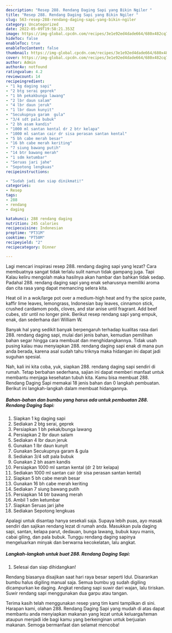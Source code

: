 ```yaml
---
description: "Resep 288. Rendang Daging Sapi yang Bikin Ngiler "
title: "Resep 288. Rendang Daging Sapi yang Bikin Ngiler "
slug: 563-resep-288-rendang-daging-sapi-yang-bikin-ngiler
category: Uncategorized
date: 2022-05-09T19:58:21.353Z
image: https://img-global.cpcdn.com/recipes/3e1e92ed4dade664/680x482cq70/288-rendang-daging-sapi-foto-resep-utama.jpg
hideToc: false
enableToc: true
enableTocContent: false
thumbnail: https://img-global.cpcdn.com/recipes/3e1e92ed4dade664/680x482cq70/288-rendang-daging-sapi-foto-resep-utama.jpg
cover: https://img-global.cpcdn.com/recipes/3e1e92ed4dade664/680x482cq70/288-rendang-daging-sapi-foto-resep-utama.jpg
author: Admin
authorAv: notfound
ratingvalue: 4.2
reviewcount: 14
recipeingredient:
- "1 kg daging sapi"
- "2 btg serai geprek"
- "1 bh pekakbunga lawang"
- "2 lbr daun salam"
- "4 lbr daun jeruk"
- "1 lbr daun kunyit"
- "Secukupnya garam  gula"
- "3/4 sdt pala bubuk"
- "2 bh asam kandis"
- "1000 ml santan kental dr 2 btr kelapa"
- "1000 ml santan cair dr sisa perasan santan kental"
- "5 bh cabe merah besar"
- "16 bh cabe merah keriting"
- "7 siung bawang putih"
- "14 btr bawang merah"
- "1 sdm ketumbar"
- "Seruas jari jahe"
- "Sepotong lengkuas"
recipeinstructions:

- "Sudah jadi dan siap dinikmati!"
categories:
- Resep
tags:
- 288
- rendang
- daging

katakunci: 288 rendang daging 
nutrition: 245 calories
recipecuisine: Indonesian
preptime: "PT31M"
cooktime: "PT50M"
recipeyield: "2"
recipecategory: Dinner

---
```



Lagi mencari inspirasi resep 288. rendang daging sapi yang lezat? Cara membuatnya sangat tidak terlalu sulit namun tidak gampang juga. Tapi Kalau keliru mengolah maka hasilnya akan hambar dan bahkan tidak sedap. Padahal 288. rendang daging sapi yang enak seharusnya memiliki aroma dan cita rasa yang dapat memancing selera kita.


Heat oil in a wok/large pot over a medium-high heat and fry the spice paste, kaffir lime leaves, lemongrass, Indonesian bay leaves, cinnamon stick, crushed cardamom pods, cloves, and star anise until fragrant. Add beef cubes, stir until no longer pink. Berikut resep rendang sapi yang empuk, enak, dan sederhana dari William W.

Banyak hal yang sedikit banyak berpengaruh terhadap kualitas rasa dari 288. rendang daging sapi, mulai dari jenis bahan, kemudian pemilihan bahan segar hingga cara membuat dan menghidangkannya. Tidak usah pusing kalau mau menyiapkan 288. rendang daging sapi enak di mana pun anda berada, karena asal sudah tahu triknya maka hidangan ini dapat jadi suguhan spesial.


Nah, kali ini kita coba, yuk, siapkan 288. rendang daging sapi sendiri di rumah. Tetap berbahan sederhana, sajian ini dapat memberi manfaat untuk membantu menjaga kesehatan tubuh kita. Kamu bisa membuat 288. Rendang Daging Sapi memakai 18 jenis bahan dan 0 langkah pembuatan. Berikut ini langkah-langkah dalam membuat hidangannya.

<!--inarticleads1-->

##### Bahan-bahan dan bumbu yang harus ada untuk pembuatan 288. Rendang Daging Sapi:

1. Siapkan 1 kg daging sapi
1. Sediakan 2 btg serai, geprek
1. Persiapkan 1 bh pekak/bunga lawang
1. Persiapkan 2 lbr daun salam
1. Sediakan 4 lbr daun jeruk
1. Gunakan 1 lbr daun kunyit
1. Gunakan Secukupnya garam &amp; gula
1. Sediakan 3/4 sdt pala bubuk
1. Gunakan 2 bh asam kandis
1. Persiapkan 1000 ml santan kental (dr 2 btr kelapa)
1. Sediakan 1000 ml santan cair (dr sisa perasan santan kental)
1. Siapkan 5 bh cabe merah besar
1. Gunakan 16 bh cabe merah keriting
1. Sediakan 7 siung bawang putih
1. Persiapkan 14 btr bawang merah
1. Ambil 1 sdm ketumbar
1. Siapkan Seruas jari jahe
1. Sediakan Sepotong lengkuas


Apalagi untuk disantap hanya sesekali saja. Supaya lebih puas, ayo masak sendiri dan sajikan rendang lezat di rumah anda. Masukkan pula daging sapi, santan, kelapa parut, dedauan, bunga lawang, bubuk kayu manis, cabai giling, dan pala bubuk. Tunggu rendang daging sapinya mengeluarkan minyak dan berwarna kecokelatan, lalu angkat. 

<!--inarticleads2-->

##### Langkah-langkah untuk buat 288. Rendang Daging Sapi:


1. Selesai dan siap dihidangkan!

Rendang biasanya disajikan saat hari raya besar seperti Idul. Disarankan bumbu halus digiling manual saja. Semua bumbu yg sudah digiling dicampurkan ke daging. Angkat rendang sapi suwir dari wajan, lalu tiriskan. Suwir rendang sapi menggunakan dua garpu atau tangan. 

Terima kasih telah menggunakan resep yang tim kami tampilkan di sini. Harapan kami, olahan 288. Rendang Daging Sapi yang mudah di atas dapat membantu anda menyiapkan makanan yang lezat untuk keluarga/teman ataupun menjadi ide bagi kamu yang berkeinginan untuk berjualan makanan. Semoga bermanfaat dan selamat mencoba!
